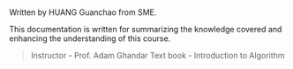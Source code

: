 #

Written by HUANG Guanchao from SME.

This documentation is written for summarizing the knowledge covered and enhancing the understanding of this course.

>Instructor - Prof. Adam Ghandar
>Text book - Introduction to Algorithm